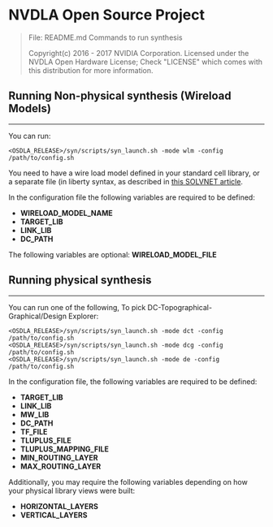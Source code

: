 # NVDLA Open Source Project

> File: README.md
> Commands to run synthesis
> 
> Copyright(c) 2016 - 2017 NVIDIA Corporation.  Licensed under the
> NVDLA Open Hardware License; Check "LICENSE" which comes with 
> this distribution for more information.


## Running Non-physical synthesis (Wireload Models)
---
You can run:
```
<OSDLA_RELEASE>/syn/scripts/syn_launch.sh -mode wlm -config /path/to/config.sh
```
You need to have a wire load model defined in your standard cell library, or a separate file (in liberty syntax, as described in [this SOLVNET article](https://solvnet.synopsys.com/dow_retrieve/N-2017.09/libolh/Content/lcug1/lcug16_Defining_Wire_Load_Groups.htm).

In the configuration file the following variables are required to be defined:
* **WIRELOAD_MODEL_NAME**
* **TARGET_LIB** 
* **LINK_LIB**
* **DC_PATH**

The following variables are optional:
**WIRELOAD_MODEL_FILE**

## Running physical synthesis 
---
You can run one of the following, To pick DC-Topographical-Graphical/Design Explorer:
```
<OSDLA_RELEASE>/syn/scripts/syn_launch.sh -mode dct -config /path/to/config.sh
<OSDLA_RELEASE>/syn/scripts/syn_launch.sh -mode dcg -config /path/to/config.sh
<OSDLA_RELEASE>/syn/scripts/syn_launch.sh -mode de -config /path/to/config.sh
```

In the configuration file, the following variables are required to be defined:
* **TARGET_LIB**
* **LINK_LIB**
* **MW_LIB**
* **DC_PATH**
* **TF_FILE**
* **TLUPLUS_FILE**
* **TLUPLUS_MAPPING_FILE**
* **MIN_ROUTING_LAYER**
* **MAX_ROUTING_LAYER**

Additionally, you may require the following variables depending on how your physical library views were built:
* **HORIZONTAL_LAYERS**
* **VERTICAL_LAYERS**

